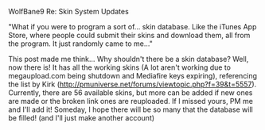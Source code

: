
WolfBane9
Re: Skin System Updates

"What if you were to program a sort of... skin database. Like the iTunes App Store, where people could submit their skins and download them, all from the program. It just randomly came to me..."

This post made me think... Why shouldn't there be a skin database? Well, now there is! It has all the working skins (A lot aren't working due to megaupload.com being shutdown and Mediafire keys expiring), referencing the list by Kirk (http://pmuniverse.net/forums/viewtopic.php?f=39&t=5557). Currently, there are 56 available skins, but more can be added if new ones are made or the broken link ones are reuploaded. If I missed yours, PM me and I'll add it! Someday, I hope there will be so many that the database will be filled! (and I'll just make another account)
